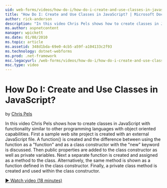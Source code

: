 ```yaml
---
uid: web-forms/videos/how-do-i/how-do-i-create-and-use-classes-in-javascript
title: "How Do I: Create and Use Classes in JavaScript? | Microsoft Docs"
author: rick-anderson
description: "In this video Chris Pels shows how to create classes in JavaScript with functionality similar to other programming languages with object oriented capabilitie..."
ms.author: aspnetcontent
manager: wpickett
ms.date: 01/08/2010
ms.topic: article
ms.assetid: 348d1bda-69e0-4cb5-a59f-a104133c2f93
ms.technology: dotnet-webforms
ms.prod: .net-framework
msc.legacyurl: /web-forms/videos/how-do-i/how-do-i-create-and-use-classes-in-javascript
msc.type: video
---
```

How Do I: Create and Use Classes in JavaScript?
====================
by [Chris Pels](https://twitter.com/chrispels)

In this video Chris Pels shows how to create classes in JavaScript with functionality similar to other programming languages with object oriented capabilities. First a sample web site project is created with an external JavaScript file. A function() is created and the difference between using the function as a "function" and as a class constructor with the "new" keyword is discussed. Then public properties are added to the class constructor as well as private variables. Next a separate function is created and assigned as a method to the class. Alternatively, the same method is shown as a function defined in the class constructor. Finally, a private class method is created and used within the class constructor.

[&#9654; Watch video (18 minutes)](https://channel9.msdn.com/Blogs/ASP-NET-Site-Videos/how-do-i-create-and-use-classes-in-javascript)

